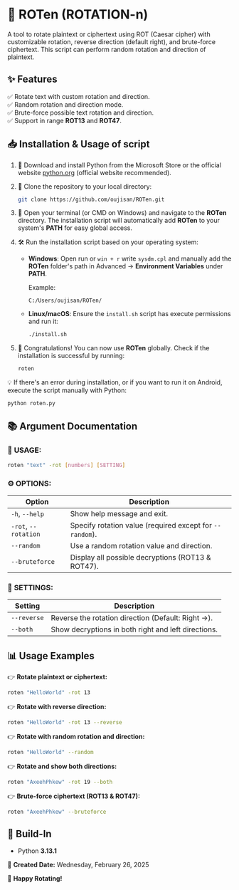 # 🔄 **ROTen (ROTATION-n)**
A tool to rotate plaintext or ciphertext using ROT (Caesar cipher) with customizable rotation, reverse direction (default right), and brute-force ciphertext. This script can perform random rotation and direction of plaintext.

## ✨ **Features**
✅ Rotate text with custom rotation and direction.  
✅ Random rotation and direction mode.  
✅ Brute-force possible text rotation and direction.  
✅ Support in range **ROT13** and **ROT47**.  

## 📥 **Installation & Usage of script**
1. 🐍 Download and install Python from the Microsoft Store or the official website [python.org](https://www.python.org/downloads/) (official website recommended).

2. 📂 Clone the repository to your local directory:
   ```bash
   git clone https://github.com/oujisan/ROTen.git
   ```

3. 📌 Open your terminal (or CMD on Windows) and navigate to the **ROTen** directory. The installation script will automatically add **ROTen** to your system's **PATH** for easy global access.

4. 🛠️ Run the installation script based on your operating system:

   - **Windows**: Open run or `win + r` write `sysdm.cpl` and manually add the **ROTen** folder's path in  Advanced -> **Environment Variables** under **PATH**. 

     Example:
     ```
     C:/Users/oujisan/ROTen/
     ```

   - **Linux/macOS**: Ensure the `install.sh` script has execute permissions and run it:
      ```bash
      ./install.sh
      ```

5. 🎉 Congratulations! You can now use **ROTen** globally. Check if the installation is successful by running:
   ```bash
   roten
   ```

💡 If there's an error during installation, or if you want to run it on Android, execute the script manually with Python:
```bash
python roten.py
```

## 📚 **Argument Documentation**

### 📌 **USAGE:**
```bash
roten "text" -rot [numbers] [SETTING]
```

### ⚙️ **OPTIONS:**

| Option            | Description                                      |
|-------------------|--------------------------------------------------|
| `-h`, `--help`    | Show help message and exit.                      |
| `-rot`, `--rotation` | Specify rotation value (required except for `--random`). |
| `--random`        | Use a random rotation value and direction.        |
| `--bruteforce`    | Display all possible decryptions (ROT13 & ROT47). |

### 🔧 **SETTINGS:**

| Setting           | Description                                      |
|-------------------|--------------------------------------------------|
| `--reverse`       | Reverse the rotation direction (Default: Right →).|
| `--both`          | Show decryptions in both right and left directions.|

## 📊 **Usage Examples**

👉 **Rotate plaintext or ciphertext:**
```bash
roten "HelloWorld" -rot 13
```

👉 **Rotate with reverse direction:**
```bash
roten "HelloWorld" -rot 13 --reverse
```

👉 **Rotate with random rotation and direction:**
```bash
roten "HelloWorld" --random
```

👉 **Rotate and show both directions:**
```bash
roten "AxeehPhkew" -rot 19 --both
```

👉 **Brute-force ciphertext (ROT13 & ROT47):**
```bash
roten "AxeehPhkew" --bruteforce
```

## 🧰 **Build-In**
- Python **3.13.1**

📅 **Created Date:** Wednesday, February 26, 2025

🚀 **Happy Rotating!**

